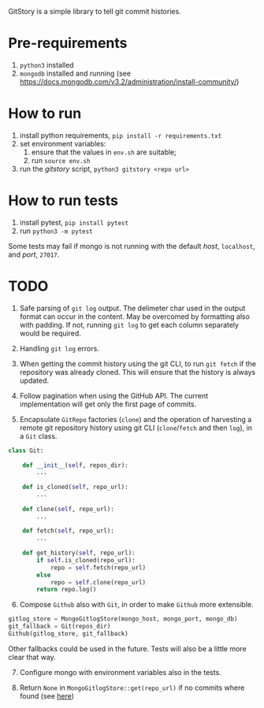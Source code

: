 
GitStory is a simple library to tell git commit histories.

#  Pre-requirements

1. `python3` installed
2. `mongodb` installed and running (see https://docs.mongodb.com/v3.2/administration/install-community/)

# How to run
1. install python requirements, `pip install -r requirements.txt`
2. set environment variables:
    1. ensure that the values in `env.sh` are suitable;
    2. run `source env.sh`
3. run the _gitstory_ script, `python3 gitstory <repo url>`

# How to run tests

1. install pytest, `pip install pytest`
2. run `python3 -m pytest`

Some tests may fail if mongo is not running with the default _host_, `localhost`, and _port_, `27017`.

# TODO

1. Safe parsing of `git log` output. The delimeter char used in the output format can occur in the content. May be overcomed by formatting also with padding. If not, running `git log` to get each column separately would be required.

2. Handling `git log` errors.

3. When getting the commit history using the git CLI, to run `git fetch` if the repository was already cloned. This will ensure that the history is always updated.

4. Follow pagination when using the GitHub API. The current implementation will get only the first page of commits.

5. Encapsulate `GitRepo` factories (`clone`) and the operation of harvesting a remote git repository history using git CLI (`clone`/`fetch` and then `log`), in a `Git` class.
```python
class Git:
    
    def __init__(self, repos_dir):
        ...
       
    def is_cloned(self, repo_url):
        ...
        
    def clone(self, repo_url):
        ...
       
    def fetch(self, repo_url):
        ...
      
    def get_history(self, repo_url):
        if self.is_cloned(repo_url):
            repo = self.fetch(repo_url)
        else
            repo = self.clone(repo_url)
        return repo.log()
```

6. Compose `Github` also with `Git`, in order to make `Github` more extensible.
```python
gitlog_store = MongoGitlogStore(mongo_host, mongo_port, mongo_db)
git_fallback = Git(repos_dir)
Github(gitlog_store, git_fallback)
```
Other fallbacks could be used in the future. Tests will also be a little more clear that way.

7. Configure mongo with environment variables also in the tests.

8. Return `None` in `MongoGitlogStore::get(repo_url)` if no commits where found (see [here](https://github.com/91nunocosta/gitstory/blob/f80f096e74e8abf3587afc44a8ca1cff8da52299/pygitstory/gitlog_store.py#L35))

